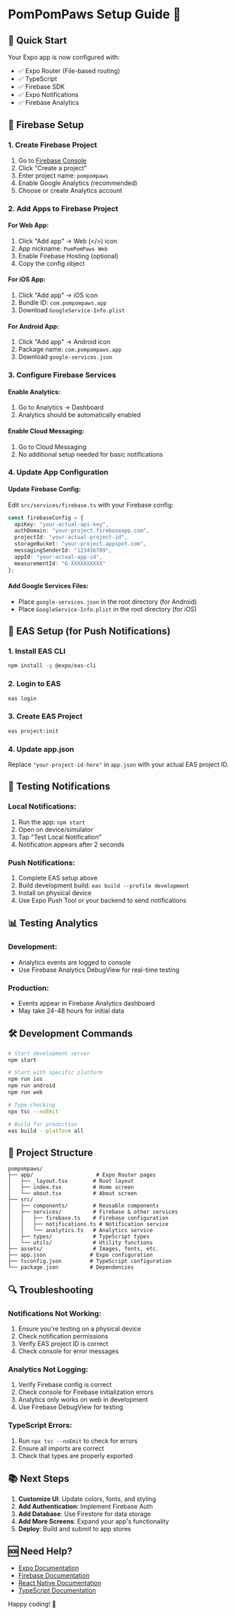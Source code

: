 # PomPomPaws Setup Guide 🐾

## 🚀 Quick Start

Your Expo app is now configured with:
- ✅ Expo Router (File-based routing)
- ✅ TypeScript
- ✅ Firebase SDK
- ✅ Expo Notifications
- ✅ Firebase Analytics

## 🔧 Firebase Setup

### 1. Create Firebase Project
1. Go to [Firebase Console](https://console.firebase.google.com/)
2. Click "Create a project"
3. Enter project name: `pompompaws`
4. Enable Google Analytics (recommended)
5. Choose or create Analytics account

### 2. Add Apps to Firebase Project

#### For Web App:
1. Click "Add app" → Web (</>) icon
2. App nickname: `PomPomPaws Web`
3. Enable Firebase Hosting (optional)
4. Copy the config object

#### For iOS App:
1. Click "Add app" → iOS icon
2. Bundle ID: `com.pompompaws.app`
3. Download `GoogleService-Info.plist`

#### For Android App:
1. Click "Add app" → Android icon
2. Package name: `com.pompompaws.app`
3. Download `google-services.json`

### 3. Configure Firebase Services

#### Enable Analytics:
1. Go to Analytics → Dashboard
2. Analytics should be automatically enabled

#### Enable Cloud Messaging:
1. Go to Cloud Messaging
2. No additional setup needed for basic notifications

### 4. Update App Configuration

#### Update Firebase Config:
Edit `src/services/firebase.ts` with your Firebase config:

```typescript
const firebaseConfig = {
  apiKey: "your-actual-api-key",
  authDomain: "your-project.firebaseapp.com",
  projectId: "your-actual-project-id",
  storageBucket: "your-project.appspot.com",
  messagingSenderId: "123456789",
  appId: "your-actual-app-id",
  measurementId: "G-XXXXXXXXXX"
};
```

#### Add Google Services Files:
- Place `google-services.json` in the root directory (for Android)
- Place `GoogleService-Info.plist` in the root directory (for iOS)

## 📱 EAS Setup (for Push Notifications)

### 1. Install EAS CLI
```bash
npm install -g @expo/eas-cli
```

### 2. Login to EAS
```bash
eas login
```

### 3. Create EAS Project
```bash
eas project:init
```

### 4. Update app.json
Replace `"your-project-id-here"` in `app.json` with your actual EAS project ID.

## 🔔 Testing Notifications

### Local Notifications:
1. Run the app: `npm start`
2. Open on device/simulator
3. Tap "Test Local Notification"
4. Notification appears after 2 seconds

### Push Notifications:
1. Complete EAS setup above
2. Build development build: `eas build --profile development`
3. Install on physical device
4. Use Expo Push Tool or your backend to send notifications

## 📊 Testing Analytics

### Development:
- Analytics events are logged to console
- Use Firebase Analytics DebugView for real-time testing

### Production:
- Events appear in Firebase Analytics dashboard
- May take 24-48 hours for initial data

## 🛠️ Development Commands

```bash
# Start development server
npm start

# Start with specific platform
npm run ios
npm run android
npm run web

# Type checking
npx tsc --noEmit

# Build for production
eas build --platform all
```

## 📁 Project Structure

```
pompompaws/
├── app/                    # Expo Router pages
│   ├── _layout.tsx        # Root layout
│   ├── index.tsx          # Home screen
│   └── about.tsx          # About screen
├── src/
│   ├── components/        # Reusable components
│   ├── services/          # Firebase & other services
│   │   ├── firebase.ts    # Firebase configuration
│   │   ├── notifications.ts # Notification service
│   │   └── analytics.ts   # Analytics service
│   ├── types/             # TypeScript types
│   └── utils/             # Utility functions
├── assets/                # Images, fonts, etc.
├── app.json              # Expo configuration
├── tsconfig.json         # TypeScript configuration
└── package.json          # Dependencies
```

## 🔍 Troubleshooting

### Notifications Not Working:
1. Ensure you're testing on a physical device
2. Check notification permissions
3. Verify EAS project ID is correct
4. Check console for error messages

### Analytics Not Logging:
1. Verify Firebase config is correct
2. Check console for Firebase initialization errors
3. Analytics only works on web in development
4. Use Firebase DebugView for testing

### TypeScript Errors:
1. Run `npx tsc --noEmit` to check for errors
2. Ensure all imports are correct
3. Check that types are properly exported

## 📚 Next Steps

1. **Customize UI**: Update colors, fonts, and styling
2. **Add Authentication**: Implement Firebase Auth
3. **Add Database**: Use Firestore for data storage
4. **Add More Screens**: Expand your app's functionality
5. **Deploy**: Build and submit to app stores

## 🆘 Need Help?

- [Expo Documentation](https://docs.expo.dev/)
- [Firebase Documentation](https://firebase.google.com/docs)
- [React Native Documentation](https://reactnative.dev/docs/getting-started)
- [TypeScript Documentation](https://www.typescriptlang.org/docs/)

Happy coding! 🎉 